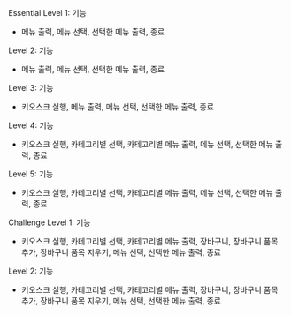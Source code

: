 Essential
Level 1: 기능
- 메뉴 출력, 메뉴 선택, 선택한 메뉴 출력, 종료

Level 2: 기능
- 메뉴 출력, 메뉴 선택, 선택한 메뉴 출력, 종료

Level 3: 기능
- 키오스크 실행, 메뉴 출력, 메뉴 선택, 선택한 메뉴 출력, 종료

Level 4: 기능
- 키오스크 실행, 카테고리별 선택, 카테고리별 메뉴 출력, 메뉴 선택, 선택한 메뉴 출력, 종료

Level 5: 기능
- 키오스크 실행, 카테고리별 선택, 카테고리별 메뉴 출력, 메뉴 선택, 선택한 메뉴 출력, 종료


Challenge
Level 1: 기능
- 키오스크 실행, 카테고리별 선택, 카테고리별 메뉴 출력, 장바구니, 장바구니 품목 추가, 장바구니 품목 지우기, 메뉴 선택, 선택한 메뉴 출력, 종료

Level 2: 기능
- 키오스크 실행, 카테고리별 선택, 카테고리별 메뉴 출력, 장바구니, 장바구니 품목 추가, 장바구니 품목 지우기, 메뉴 선택, 선택한 메뉴 출력, 종료

